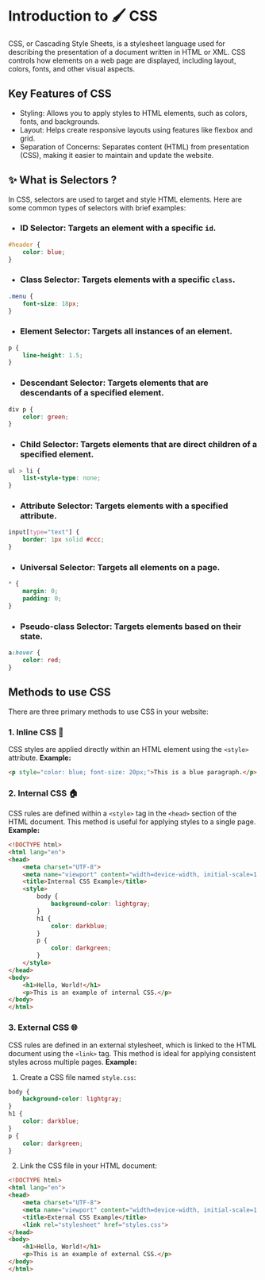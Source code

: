 # Introduction to 🖌️ CSS 
CSS, or Cascading Style Sheets, is a stylesheet language used for describing the presentation of a document written in HTML or XML. CSS controls how elements on a web page are displayed, including layout, colors, fonts, and other visual aspects.

##  Key Features of CSS
- Styling: Allows you to apply styles to HTML elements, such as colors, fonts, and backgrounds.
- Layout: Helps create responsive layouts using features like flexbox and grid.
- Separation of Concerns: Separates content (HTML) from presentation (CSS), making it easier to maintain and update the website.

## ✨ What is Selectors ?
In CSS, selectors are used to target and style HTML elements. Here are some common types of selectors with brief examples:
- ### **ID Selector**: Targets an element with a specific `id`.
```css
#header {
    color: blue;
}
```

- ### **Class Selector**: Targets elements with a specific `class`.
```css
.menu {
    font-size: 18px;
}
```

- ### **Element Selector**: Targets all instances of an element.
```css
p {
    line-height: 1.5;
}
```

- ### **Descendant Selector**: Targets elements that are descendants of a specified element.
```css
div p {
    color: green;
}
```

- ### **Child Selector**: Targets elements that are direct children of a specified element.
```css
ul > li {
    list-style-type: none;
}
```

- ### **Attribute Selector**: Targets elements with a specified attribute.
```css
input[type="text"] {
    border: 1px solid #ccc;
}
```
- ### **Universal Selector**: Targets all elements on a page.
```css
* {
    margin: 0;
    padding: 0;
}
```

- ### **Pseudo-class Selector**: Targets elements based on their state.
```css
a:hover {
    color: red;
}
```


## Methods to use CSS
There are three primary methods to use CSS in your website:
### 1. Inline CSS 🎨
CSS styles are applied directly within an HTML element using the `<style>` attribute.
**Example:**
```html
<p style="color: blue; font-size: 20px;">This is a blue paragraph.</p>
```

### 2. Internal CSS 🏠
CSS rules are defined within a `<style>` tag in the `<head>` section of the HTML document. This method is useful for applying styles to a single page.
**Example:**
```html
<!DOCTYPE html>
<html lang="en">
<head>
    <meta charset="UTF-8">
    <meta name="viewport" content="width=device-width, initial-scale=1.0">
    <title>Internal CSS Example</title>
    <style>
        body {
            background-color: lightgray;
        }
        h1 {
            color: darkblue;
        }
        p {
            color: darkgreen;
        }
    </style>
</head>
<body>
    <h1>Hello, World!</h1>
    <p>This is an example of internal CSS.</p>
</body>
</html>
```

### 3. External CSS 🌐
CSS rules are defined in an external stylesheet, which is linked to the HTML document using the `<link>` tag. This method is ideal for applying consistent styles across multiple pages.
**Example:**
1. Create a CSS file named `style.css`:
```CSS
body {
    background-color: lightgray;
}
h1 {
    color: darkblue;
}
p {
    color: darkgreen;
}
```
2. Link the CSS file in your HTML document:
```html
<!DOCTYPE html>
<html lang="en">
<head>
    <meta charset="UTF-8">
    <meta name="viewport" content="width=device-width, initial-scale=1.0">
    <title>External CSS Example</title>
    <link rel="stylesheet" href="styles.css">
</head>
<body>
    <h1>Hello, World!</h1>
    <p>This is an example of external CSS.</p>
</body>
</html>
```